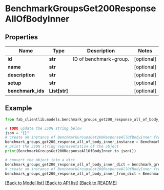 # BenchmarkGroupsGet200ResponseAllOfBodyInner


## Properties

Name | Type | Description | Notes
------------ | ------------- | ------------- | -------------
**id** | **str** | ID of benchmark-group. | [optional] 
**name** | **str** |  | [optional] 
**description** | **str** |  | [optional] 
**setup** | **str** |  | [optional] 
**benchmark_ids** | **List[str]** |  | [optional] 

## Example

```python
from fab_clientlib.models.benchmark_groups_get200_response_all_of_body_inner import BenchmarkGroupsGet200ResponseAllOfBodyInner

# TODO update the JSON string below
json = "{}"
# create an instance of BenchmarkGroupsGet200ResponseAllOfBodyInner from a JSON string
benchmark_groups_get200_response_all_of_body_inner_instance = BenchmarkGroupsGet200ResponseAllOfBodyInner.from_json(json)
# print the JSON string representation of the object
print(BenchmarkGroupsGet200ResponseAllOfBodyInner.to_json())

# convert the object into a dict
benchmark_groups_get200_response_all_of_body_inner_dict = benchmark_groups_get200_response_all_of_body_inner_instance.to_dict()
# create an instance of BenchmarkGroupsGet200ResponseAllOfBodyInner from a dict
benchmark_groups_get200_response_all_of_body_inner_from_dict = BenchmarkGroupsGet200ResponseAllOfBodyInner.from_dict(benchmark_groups_get200_response_all_of_body_inner_dict)
```
[[Back to Model list]](../README.md#documentation-for-models) [[Back to API list]](../README.md#documentation-for-api-endpoints) [[Back to README]](../README.md)


